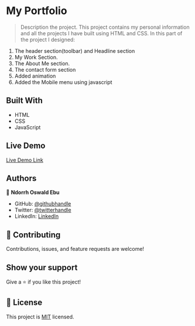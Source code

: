 # My Portfolio

> Description the project.
> This project contains my personal information and all the projects I have built using HTML and CSS.
> In this part of the project I designed:

1. The header section(toolbar) and Headline section
2. My Work Section.
3. The About Me section.
4. The contact form section
5. Added animation
6. Added the Mobile menu using javascript


## Built With

- HTML
- CSS
- JavaScript

## Live Demo
<a href="https://ndorrh.github.io/portfolio/">Live Demo Link</a>

## Authors

👤 **Ndorrh Oswald Ebu**

- GitHub: [@githubhandle](https://github.com/ndorrh)
- Twitter: [@twitterhandle](https://twitter.com/ndorrh)
- LinkedIn: [LinkedIn](https://www.linkedin.com/in/ndorrh-oswald-ebu-82ab02236/)

## 🤝 Contributing

Contributions, issues, and feature requests are welcome!

## Show your support

Give a ⭐️ if you like this project!

## 📝 License

This project is [MIT](./LICENSE) licensed.
